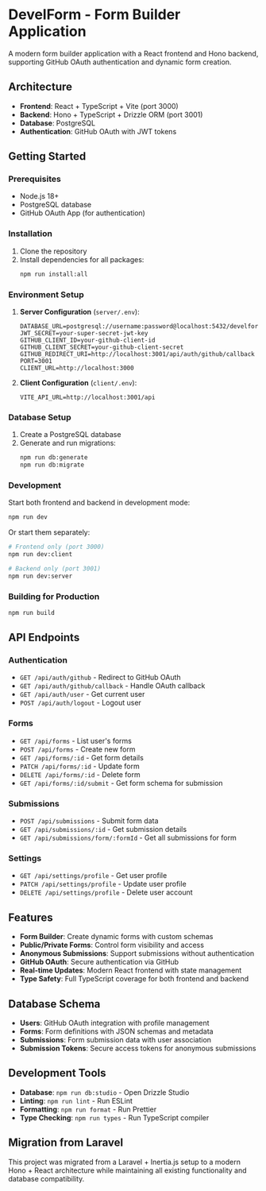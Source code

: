 # DevelForm - Form Builder Application

A modern form builder application with a React frontend and Hono backend, supporting GitHub OAuth authentication and dynamic form creation.

## Architecture

- **Frontend**: React + TypeScript + Vite (port 3000)
- **Backend**: Hono + TypeScript + Drizzle ORM (port 3001)
- **Database**: PostgreSQL
- **Authentication**: GitHub OAuth with JWT tokens

## Getting Started

### Prerequisites

- Node.js 18+
- PostgreSQL database
- GitHub OAuth App (for authentication)

### Installation

1. Clone the repository
2. Install dependencies for all packages:
   ```bash
   npm run install:all
   ```

### Environment Setup

1. **Server Configuration** (`server/.env`):

   ```env
   DATABASE_URL=postgresql://username:password@localhost:5432/develform
   JWT_SECRET=your-super-secret-jwt-key
   GITHUB_CLIENT_ID=your-github-client-id
   GITHUB_CLIENT_SECRET=your-github-client-secret
   GITHUB_REDIRECT_URI=http://localhost:3001/api/auth/github/callback
   PORT=3001
   CLIENT_URL=http://localhost:3000
   ```

2. **Client Configuration** (`client/.env`):
   ```env
   VITE_API_URL=http://localhost:3001/api
   ```

### Database Setup

1. Create a PostgreSQL database
2. Generate and run migrations:
   ```bash
   npm run db:generate
   npm run db:migrate
   ```

### Development

Start both frontend and backend in development mode:

```bash
npm run dev
```

Or start them separately:

```bash
# Frontend only (port 3000)
npm run dev:client

# Backend only (port 3001)
npm run dev:server
```

### Building for Production

```bash
npm run build
```

## API Endpoints

### Authentication

- `GET /api/auth/github` - Redirect to GitHub OAuth
- `GET /api/auth/github/callback` - Handle OAuth callback
- `GET /api/auth/user` - Get current user
- `POST /api/auth/logout` - Logout user

### Forms

- `GET /api/forms` - List user's forms
- `POST /api/forms` - Create new form
- `GET /api/forms/:id` - Get form details
- `PATCH /api/forms/:id` - Update form
- `DELETE /api/forms/:id` - Delete form
- `GET /api/forms/:id/submit` - Get form schema for submission

### Submissions

- `POST /api/submissions` - Submit form data
- `GET /api/submissions/:id` - Get submission details
- `GET /api/submissions/form/:formId` - Get all submissions for form

### Settings

- `GET /api/settings/profile` - Get user profile
- `PATCH /api/settings/profile` - Update user profile
- `DELETE /api/settings/profile` - Delete user account

## Features

- **Form Builder**: Create dynamic forms with custom schemas
- **Public/Private Forms**: Control form visibility and access
- **Anonymous Submissions**: Support submissions without authentication
- **GitHub OAuth**: Secure authentication via GitHub
- **Real-time Updates**: Modern React frontend with state management
- **Type Safety**: Full TypeScript coverage for both frontend and backend

## Database Schema

- **Users**: GitHub OAuth integration with profile management
- **Forms**: Form definitions with JSON schemas and metadata
- **Submissions**: Form submission data with user association
- **Submission Tokens**: Secure access tokens for anonymous submissions

## Development Tools

- **Database**: `npm run db:studio` - Open Drizzle Studio
- **Linting**: `npm run lint` - Run ESLint
- **Formatting**: `npm run format` - Run Prettier
- **Type Checking**: `npm run types` - Run TypeScript compiler

## Migration from Laravel

This project was migrated from a Laravel + Inertia.js setup to a modern Hono + React architecture while maintaining all existing functionality and database compatibility.
